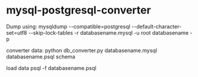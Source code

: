 # mysql-postgresql-converter

Dump using:
mysqldump --compatible=postgresql --default-character-set=utf8 --skip-lock-tables -r databasename.mysql -u root databasename -p

converter data:
python db_converter.py databasename.mysql databasename.psql schema

load data
psql -f databasename.psql
